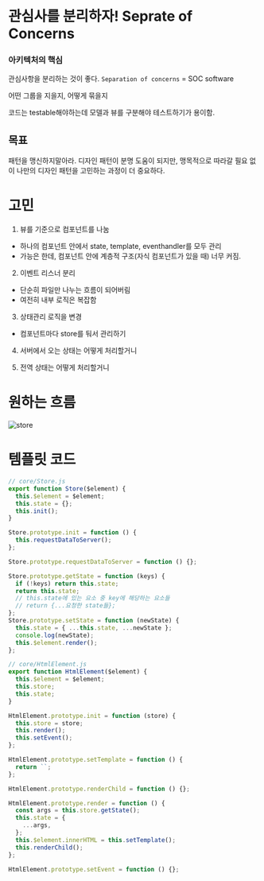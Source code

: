 # 관심사를 분리하자! Seprate of Concerns

### 아키텍처의 핵심

관심사항을 분리하는 것이 좋다. `Separation of concerns` = SOC software

어떤 그룹을 지을지, 어떻게 묶을지

코드는 testable해야하는데 모델과 뷰를 구분해야 테스트하기가 용이함.

## 목표

패턴을 맹신하지말아라. 디자인 패턴이 분명 도움이 되지만, 맹목적으로 따라갈 필요 없이 나만의 디자인 패턴을 고민하는 과정이 더 중요하다.

# 고민

1. 뷰를 기준으로 컴포넌트를 나눔

- 하나의 컴포넌트 안에서 state, template, eventhandler를 모두 관리
- 가능은 한데, 컴포넌트 안에 계층적 구조(자식 컴포넌트가 있을 때) 너무 커짐.

2. 이벤트 리스너 분리

- 단순히 파일만 나누는 흐름이 되어버림
- 여전히 내부 로직은 복잡함

3. 상태관리 로직을 변경

- 컴포넌트마다 store를 둬서 관리하기

4. 서버에서 오는 상태는 어떻게 처리할거니

5. 전역 상태는 어떻게 처리할거니

# 원하는 흐름

![store](https://user-images.githubusercontent.com/71386219/160060277-f922ff85-81a2-47e4-9b37-973475d0647f.jpg)

# 템플릿 코드

```js
// core/Store.js
export function Store($element) {
  this.$element = $element;
  this.state = {};
  this.init();
}

Store.prototype.init = function () {
  this.requestDataToServer();
};

Store.prototype.requestDataToServer = function () {};

Store.prototype.getState = function (keys) {
  if (!keys) return this.state;
  return this.state;
  // this.state에 있는 요소 중 key에 해당하는 요소들
  // return {...요청한 state들};
};
Store.prototype.setState = function (newState) {
  this.state = { ...this.state, ...newState };
  console.log(newState);
  this.$element.render();
};

// core/HtmlElement.js
export function HtmlElement($element) {
  this.$element = $element;
  this.store;
  this.state;
}

HtmlElement.prototype.init = function (store) {
  this.store = store;
  this.render();
  this.setEvent();
};

HtmlElement.prototype.setTemplate = function () {
  return ``;
};

HtmlElement.prototype.renderChild = function () {};

HtmlElement.prototype.render = function () {
  const args = this.store.getState();
  this.state = {
    ...args,
  };
  this.$element.innerHTML = this.setTemplate();
  this.renderChild();
};

HtmlElement.prototype.setEvent = function () {};
```
